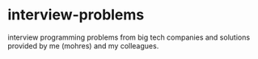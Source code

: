 # interview-problems
interview programming problems from big tech companies and solutions provided by me (mohres) and my colleagues.
